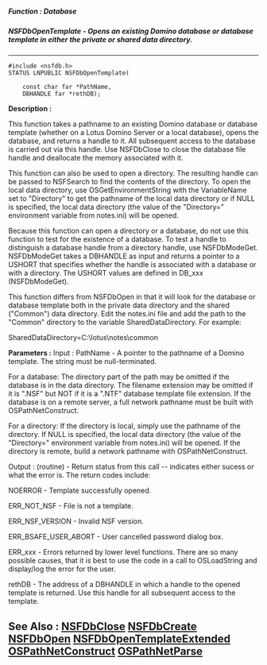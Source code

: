 ##### Function : Database
##### NSFDbOpenTemplate - Opens an existing Domino database or database template in either the private or shared data directory.
---
```
#include <nsfdb.h>
STATUS LNPUBLIC NSFDbOpenTemplate(

	const char far *PathName,
	DBHANDLE far *rethDB);
```
**Description :**

This function takes a pathname to an existing Domino database or database 
template (whether on a Lotus Domino Server or a local database), opens the 
database, and returns a handle to it. All subsequent access to the database is 
carried out via this handle.  Use NSFDbClose to close the database file handle 
and deallocate the memory associated with it.

This function can also be used to open a directory. The resulting handle can be 
passed to NSFSearch to find the contents of the directory.  To open the local 
data directory, use OSGetEnvironmentString with the VariableName set to 
"Directory" to get the pathname of the local data directory or if NULL is 
specified, the local data directory (the value of the "Directory=" environment 
variable from notes.ini) will be opened.  

Because this function can open a directory or a database, do not use this 
function to test for the existence of a database. To test a handle to 
distinguish a database handle from a directory handle, use NSFDbModeGet. 
NSFDbModeGet takes a DBHANDLE as input and returns a pointer to a USHORT that 
specifies whether the handle is associated with a database or with a 
directory.  The USHORT values are defined in DB_xxx (NSFDbModeGet). 

This function differs from NSFDbOpen in that it will look for the database or 
database template both in the private data directory and the shared ("Common") 
data directory. Edit the notes.ini file and add the path to the "Common" 
directory to the variable SharedDataDirectory.  For example:

 SharedDataDirectory=C:\lotus\notes\common


**Parameters :**
Input :
PathName  -  A pointer to the pathname of a Domino template. The string must be null-terminated.

For a database: The directory part of the path may be omitted if the database is in the data directory.  The filename extension may be omitted if it is ".NSF" but NOT if it is a ".NTF" database template file extension.  If the database is on a remote server, a full network pathname must be built with OSPathNetConstruct.

For a directory: If the directory is local, simply use the pathname of the directory.   If NULL is specified, the local data directory (the value of the "Directory=" environment variable from notes.ini) will be opened.  If the directory is remote, build a network pathname with OSPathNetConstruct.

Output :
(routine)  -  Return status from this call -- indicates either sucess or what the error is. The return codes include:

NOERROR - Template successfully opened.

ERR_NOT_NSF - File is not a template.

ERR_NSF_VERSION - Invalid NSF version.

ERR_BSAFE_USER_ABORT - User cancelled password dialog box.

ERR_xxx - Errors returned by lower level functions.  There are so many possible causes, that it is best to use the code in a call to OSLoadString and display/log the error for the user. 


rethDB  -  The address of a DBHANDLE in which a handle to the opened template is returned.  Use this handle for all subsequent access to the template.


**See Also :**
[NSFDbClose](/domino-c-api-docs/reference/Func/NSFDbClose)
[NSFDbCreate](/domino-c-api-docs/reference/Func/NSFDbCreate)
[NSFDbOpen](/domino-c-api-docs/reference/Func/NSFDbOpen)
[NSFDbOpenTemplateExtended](/domino-c-api-docs/reference/Func/NSFDbOpenTemplateExtended)
[OSPathNetConstruct](/domino-c-api-docs/reference/Func/OSPathNetConstruct)
[OSPathNetParse](/domino-c-api-docs/reference/Func/OSPathNetParse)
---
